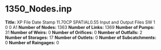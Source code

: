 # 1350_Nodes.inp
**Title:**   XP File Date Stamp 11.70CP SPATIAL0.55 Input and Output Files SW 1 0 0 A1
**Number of Nodes:** 1363
**Number of Links:** 1369
**Number of Pumps:** 31
**Number of Weirs:** 0
**Number of Orifices:** 0
**Number of Outfalls:** 2
**Number of Storages:** 17
**Number of Outlets:** 0
**Number of Subcatchments:** 0
**Number of Raingages:** 0
